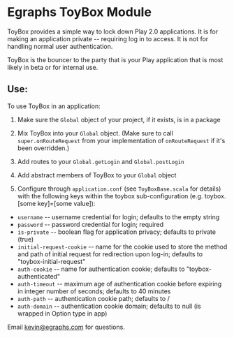 # Egraphs ToyBox Module

ToyBox provides a simple way to lock down Play 2.0 applications. It is for
making an application private -- requiring log in to access. It is not for
handling normal user authentication. 

ToyBox is the bouncer to the party that is your Play application that is 
most likely in beta or for internal use.

## Use:

To use ToyBox in an application:
1. Make sure the `Global` object of your project, if it exists, is in a package

2. Mix ToyBox into your `Global` object. (Make sure to call `super.onRouteRequest` from your implementation of `onRouteRequest` if it's been overridden.)

3. Add routes to your `Global.getLogin` and `Global.postLogin`

4. Add abstract members of ToyBox to your `Global` object

5. Configure through `application.conf` (see `ToyBoxBase.scala` for details) with the following keys within the toybox sub-configuration (e.g. toybox.[some key]=[some value]):
  * `username` -- username credential for login; defaults to the empty string
  * `password` -- password credential for login; required
  * `is-private` -- boolean flag for application privacy; defaults to private (true)
  * `initial-request-cookie` -- name for the cookie used to store the method and path of initial request for redirection upon log-in; defaults to "toybox-initial-request"
  * `auth-cookie` -- name for authentication cookie; defaults to "toybox-authenticated"
  * `auth-timeout` -- maximum age of authentication cookie before expiring in integer number of seconds; defaults to 40 minutes
  * `auth-path` -- authentication cookie path; defaults to /
  * `auth-domain` -- authentication cookie domain; defaults to null (is wrapped in Option type in app)

Email kevin@egraphs.com for questions.